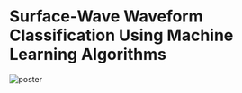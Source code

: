 # Surface-Wave Waveform Classification Using Machine Learning Algorithms


![poster](https://user-images.githubusercontent.com/42804316/57740263-e4544780-7684-11e9-9b7b-0a28a473e94e.png)
